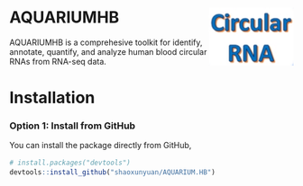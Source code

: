 # AQUARIUMHB <img src="./vignettes/logo.png" align = "right" width = "150" />

AQUARIUMHB is a comprehesive toolkit for identify, annotate, quantify, and analyze human blood circular RNAs from RNA-seq data.

# Installation
### Option 1: Install from GitHub

You can install the package directly from GitHub,
```r
# install.packages("devtools")
devtools::install_github("shaoxunyuan/AQUARIUM.HB")
```


